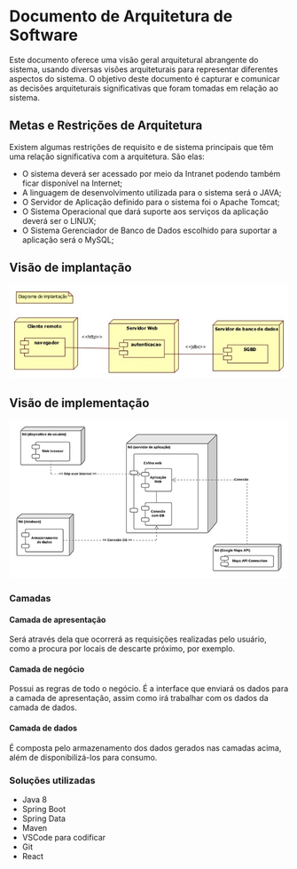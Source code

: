 # Documento de Arquitetura de Software #

Este documento oferece uma visão geral arquitetural abrangente do sistema, usando diversas visões arquiteturais para representar diferentes aspectos do sistema. 
O objetivo deste documento é capturar e comunicar as decisões arquiteturais significativas que foram tomadas em relação ao sistema. 

## Metas e Restrições de Arquitetura ##

Existem algumas restrições de requisito e de sistema principais que têm uma relação significativa com a arquitetura. São elas:

- O sistema deverá ser acessado por meio da Intranet podendo também ficar disponível na Internet;
- A linguagem de desenvolvimento utilizada para o sistema será o JAVA;
- O Servidor de Aplicação definido para o sistema foi o Apache Tomcat;
- O Sistema Operacional que dará suporte aos serviços da aplicação deverá ser o LINUX;
- O Sistema Gerenciador de Banco de Dados escolhido para suportar a aplicação será o MySQL;

## Visão de implantação ##

![Diagrama de implantação](img/diagrama_implantacao.png)

## Visão de implementação ##

![Diagrama de implementação](img/diagrama_implementacao.png)

### Camadas ###

#### Camada de apresentação 
Será através dela que ocorrerá as requisições realizadas pelo usuário, como a procura por locais de descarte próximo, por exemplo.

#### Camada de negócio 
Possui as regras de todo o negócio. É a interface que enviará os dados para a camada de apresentação, assim como irá trabalhar com os dados da camada de dados.

#### Camada de dados
É composta pelo armazenamento dos dados gerados nas camadas acima, além de disponibilizá-los para consumo.

### Soluções utilizadas ###

- Java 8
- Spring Boot
- Spring Data
- Maven
- VSCode para codificar
- Git 
- React